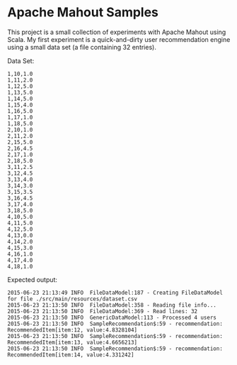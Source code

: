 # Apache Mahout Samples

This project is a small collection of experiments with Apache Mahout using Scala. My first experiment is a 
quick-and-dirty user recommendation engine using a small data set (a file containing 32 entries).

Data Set:
```
1,10,1.0
1,11,2.0
1,12,5.0
1,13,5.0
1,14,5.0
1,15,4.0
1,16,5.0
1,17,1.0
1,18,5.0
2,10,1.0
2,11,2.0
2,15,5.0
2,16,4.5
2,17,1.0
2,18,5.0
3,11,2.5
3,12,4.5
3,13,4.0
3,14,3.0
3,15,3.5
3,16,4.5
3,17,4.0
3,18,5.0
4,10,5.0
4,11,5.0
4,12,5.0
4,13,0.0
4,14,2.0
4,15,3.0
4,16,1.0
4,17,4.0
4,18,1.0
```

Expected output:
```
2015-06-23 21:13:49 INFO  FileDataModel:187 - Creating FileDataModel for file ./src/main/resources/dataset.csv
2015-06-23 21:13:50 INFO  FileDataModel:358 - Reading file info...
2015-06-23 21:13:50 INFO  FileDataModel:369 - Read lines: 32
2015-06-23 21:13:50 INFO  GenericDataModel:113 - Processed 4 users
2015-06-23 21:13:50 INFO  SampleRecommendation$:59 - recommendation: RecommendedItem[item:12, value:4.8328104]
2015-06-23 21:13:50 INFO  SampleRecommendation$:59 - recommendation: RecommendedItem[item:13, value:4.6656213]
2015-06-23 21:13:50 INFO  SampleRecommendation$:59 - recommendation: RecommendedItem[item:14, value:4.331242]
```